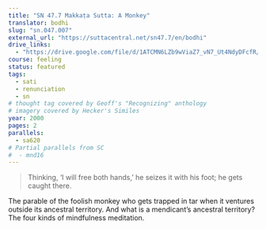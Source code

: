 ```yaml
---
title: "SN 47.7 Makkaṭa Sutta: A Monkey"
translator: bodhi
slug: "sn.047.007"
external_url: "https://suttacentral.net/sn47.7/en/bodhi"
drive_links:
  - "https://drive.google.com/file/d/1ATCMN6LZb9wViaZ7_vN7_Ut4NdyDFcfR/view?usp=drivesdk"
course: feeling
status: featured
tags:
  - sati
  - renunciation
  - sn
# thought tag covered by Geoff's "Recognizing" anthology
# imagery covered by Hecker's Similes
year: 2000
pages: 2
parallels:
  - sa620
# Partial parallels from SC
#  - mnd16
---
```


> Thinking, ‘I will free both hands,’ he seizes it with his foot; he gets caught there.

The parable of the foolish monkey who gets trapped in tar when it ventures outside its ancestral territory. And what is a mendicant’s ancestral territory? The four kinds of mindfulness meditation.

